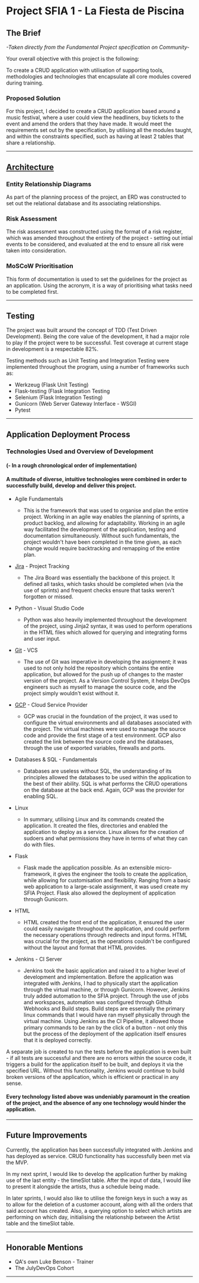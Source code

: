 # Project SFIA 1 - La Fiesta de Piscina

## The Brief
*-Taken directly from the Fundamental Project specification on Community-*

Your overall objective with this project is the following:

To create a CRUD application with utilisation of supporting tools, methodologies and technologies that encapsulate all core modules covered during training.

### Proposed Solution
For this project, I decided to create a CRUD application based around a music festival, where a user could view the headliners, buy tickets to the event and amend the orders that they have made. It would meet the requirements set out by the specification, by utilising all the modules taught, and within the constraints specified, such as having at least 2 tables that share a relationship.
_________________________________________________________________________________________________________________________________________________________________

## [Architecture](https://docs.google.com/presentation/d/1_xDR19iRin1x-JbXEpeXnpWctO_i5_fxQrBvRhd9zi4/edit#slide=id.p)

### Entity Relationship Diagrams
As part of the planning process of the project, an ERD was constructed to set out the relational database and its associating relationships. 

### Risk Assessment
The risk assessment was constructed using the format of a risk register, which was amended throughout the entirety of the project - setting out intial events to be considered, and evaluated at the end to ensure all risk were taken into consideration.

### MoSCoW Prioritisation
This form of documentation is used to set the guidelines for the project as an application. Using the acronym, it is a way of prioritising what tasks need to be completed first. 
_________________________________________________________________________________________________________________________________________________________________

## Testing
The project was built around the concept of TDD (Test Driven Development). Being the core value of the development, it had a major role to play if the project were to be successful. Test coverage at current stage in development is a respectable 82%.

Testing methods such as Unit Testing and Integration Testing were implemented throughout the program, using a number of frameworks such as:
  - Werkzeug (Flask Unit Testing)
  - Flask-testing (Flask Integration Testing
  - Selenium (Flask Integration Testing)
  - Gunicorn (Web Server Gateway Interface - WSGI)
  - Pytest
  
_________________________________________________________________________________________________________________________________________________________________  
## Application Deployment Process

### Technologies Used and Overview of Development
#### (- In a rough chronological order of implementation)

#### A multitude of diverse, intuitive technologies were combined in order to successfully build, develop and deliver this project.

* Agile Fundamentals
  - This is the framework that was used to organise and plan the entire project. Working in an agile way enables the planning of sprints, a product backlog, and     allowing for adaptability. Working in an agile way facilitated the development of the application, testing and documentation simultaneously. Without such fundamentals, the project wouldn't have been completed in the time given, as each change would require backtracking and remapping of the entire plan. 
  
* [Jira](https://jsandhu.atlassian.net/secure/RapidBoard.jspa?rapidView=6&projectKey=FES&view=planning&selectedIssue=FES-76&issueLimit=100) - Project Tracking
  - The Jira Board was essentially the backbone of this project. It defined all tasks, which tasks should be completed when (via the use of sprints) and frequent 
    checks ensure that tasks weren't forgotten or missed.
  
* Python - Visual Studio Code
  -  Python was also heavily implemented throughout the development of the project, using Jinja2 syntax, it was used to perform operations in the HTML files which allowed for querying and integrating forms and user input. 
  
* [Git](https://github.com/JavasMiddi/SFIA-Project1) - VCS
  - The use of Git was imperative in developing the assignment; it was used to not only hold the repository which contains the entire application, but allowed for the push up of changes to the master version of the project. As a Version Control System, it helps DevOps engineers such as myself to manage the source code, and the project simply wouldn't exist without it. 
 
* [GCP](https://console.cloud.google.com/home/dashboard?cloudshell=true&project=practiceproject-283411) - Cloud Service Provider
  - GCP was crucial in the foundation of the project, it was used to configure the virtual environments and all databases associated with the project. The virtual machines were used to manage the source code and provide the first stage of a test environment. GCP also created the link between the source code and the databases, through the use of exported variables, firewalls and ports. 
  
* Databases & SQL - Fundamentals
  - Databases are useless without SQL, the understanding of its principles allowed the databases to be used within the application to the best of their ability. SQL is what performs the CRUD operations on the database at the back end. Again, GCP was the provider for enabling SQL. 

* Linux
  - In summary, utilising Linux and its commands created the application. It created the files, directories and enabled the application to deploy as a service. Linux allows for the creation of sudoers and what permissions they have in terms of what they can do with files. 
  
* Flask 
  - Flask made the application possible. As an extensible micro-framework, it gives the engineer the tools to create the application, while allowing for customisation and flexibility. Ranging from a basic web application to a large-scale assignment, it was used create my SFIA Project. Flask also allowed the deployment of application through Gunicorn.
  
* HTML 
  - HTML created the front end of the application, it ensured the user could easily navigate throughout the application, and could perform the necessary operations through redirects and input forms. HTML was crucial for the project, as the operations couldn't be configured without the layout and format that HTML provides. 
  
* Jenkins - CI Server
  - Jenkins took the basic application and raised it to a higher level of development and implementation. Before the application was integrated with Jenkins, I had to physically start the application through the virtual machine, or through Gunicorn. However, Jenkins truly added automation to the SFIA project. Through the use of jobs and workspaces, automation was configured through Github Webhooks and Build steps. Build steps are essentially the primary linux commands that I would have ran myself physically through the virtual machine. Using Jenkins as the CI Pipeline, it allowed those primary commands to be ran by the click of a button - not only this but the process of the deployment of the application itself ensures that it is deployed correctly.

A separate job is created to run the tests before the application is even built - if all tests are successful and there are no errors within the source code, it triggers a build for the application itself to be built, and deploys it via the specified URL. Without this functionality, Jenkins would continue to build broken versions of the application, which is efficient or practical in any sense.  
  
#### Every technology listed above was undeniably paramount in the creation of the project, and the absence of any one technology would hinder the application. 
_________________________________________________________________________________________________________________________________________________________________

## Future Improvements

Currently, the application has been successfully integrated with Jenkins and has deployed as service. CRUD functionality has successfully been met via the MVP. 

In my next sprint, I would like to develop the application further by making use of the last entity - the timeSlot table. After the input of data, I would like to present it alongside the artists, thus a schedule being made. 

In later sprints, I would also like to utilise the foreign keys in such a way as to allow for the deletion of a customer account, along with all the orders that said account has created. Also, a querying option to select which artists are performing on which day, initialising the relationship between the Artist table and the timeSlot table.

_________________________________________________________________________________________________________________________________________________________________

## Honorable Mentions
* QA's own Luke Benson - Trainer
* The JulyDevOps Cohort
_________________________________________________________________________________________________________________________________________________________________
